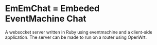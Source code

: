 # EmEmChat = Embeded EventMachine Chat #
A websocket server written in Ruby using eventmachine and a client-side application. The server can be made to run on a router using OpenWrt.
